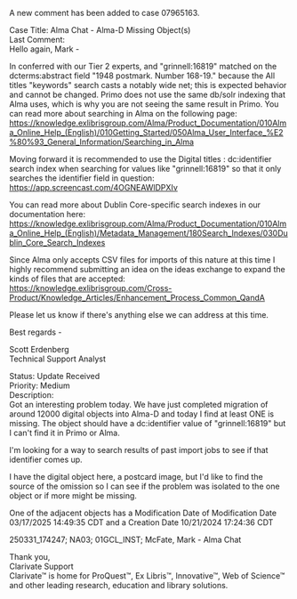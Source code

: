 A new comment has been added to case  07965163.  

Case Title: Alma Chat - Alma-D Missing Object(s)  
Last Comment:  
Hello again, Mark -  

In conferred with our Tier 2 experts, and "grinnell:16819" matched on the dcterms:abstract field "1948 postmark. Number 168-19." because the All titles "keywords" search casts a notably wide net; this is expected behavior and cannot be changed. Primo does not use the same db/solr indexing that Alma uses, which is why you are not seeing the same result in Primo. You can read more about searching in Alma on the following page:  
https://knowledge.exlibrisgroup.com/Alma/Product_Documentation/010Alma_Online_Help_(English)/010Getting_Started/050Alma_User_Interface_%E2%80%93_General_Information/Searching_in_Alma  

Moving forward it is recommended to use the Digital titles : dc:identifier search index when searching for values like "grinnell:16819" so that it only searches the identifier field in question:  
https://app.screencast.com/4OGNEAWlDPXIv  

You can read more about Dublin Core-specific search indexes in our documentation here:  
https://knowledge.exlibrisgroup.com/Alma/Product_Documentation/010Alma_Online_Help_(English)/Metadata_Management/180Search_Indexes/030Dublin_Core_Search_Indexes  

Since Alma only accepts CSV files for imports of this nature at this time I highly recommend submitting an idea on the ideas exchange to expand the kinds of files that are accepted:  
https://knowledge.exlibrisgroup.com/Cross-Product/Knowledge_Articles/Enhancement_Process_Common_QandA  

Please let us know if there's anything else we can address at this time.  

Best regards -  

Scott Erdenberg  
Technical Support Analyst  

Status: Update Received  
Priority: Medium  
Description:  
Got an interesting problem today. We have just completed migration of around 12000 digital objects into Alma-D and today I find at least ONE is missing. The object should have a dc:identifier value of "grinnell:16819" but I can't find it in Primo or Alma.  

I'm looking for a way to search results of past import jobs to see if that identifier comes up.  

I have the digital object here, a postcard image, but I'd like to find the source of the omission so I can see if the problem was isolated to the one object or if more might be missing.  

One of the adjacent objects has a Modification Date of Modification Date 03/17/2025 14:49:35 CDT and a Creation Date 10/21/2024 17:24:36 CDT  

250331_174247; NA03; 01GCL_INST; McFate, Mark - Alma Chat  

Thank you,  
Clarivate Support  
Clarivate™ is home for ProQuest™, Ex Libris™, Innovative™, Web of Science™ and other leading research, education and library solutions.  
